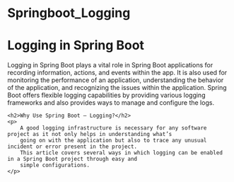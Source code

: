 # Springboot_Logging
<!DOCTYPE html>
<html lang="en">
<head>
    <meta charset="UTF-8">
    <title>Spring Boot Logging</title>
</head>
<body>
    <h1>Logging in Spring Boot</h1>
    <p>
        Logging in Spring Boot plays a vital role in Spring Boot applications for recording information, actions,
        and events within the app. It is also used for monitoring the performance of an application, understanding
        the behavior of the application, and recognizing the issues within the application.
        Spring Boot offers flexible logging capabilities by providing various logging frameworks and also provides
        ways to manage and configure the logs.
    </p>

    <h2>Why Use Spring Boot – Logging?</h2>
    <p>
        A good logging infrastructure is necessary for any software project as it not only helps in understanding what’s
        going on with the application but also to trace any unusual incident or error present in the project.
        This article covers several ways in which logging can be enabled in a Spring Boot project through easy and
        simple configurations.
    </p>

 
</body>
</html>
